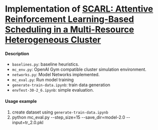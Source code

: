 # Implementation of [SCARL: Attentive Reinforcement Learning-Based Scheduling in a Multi-Resource Heterogeneous Cluster](https://ieeexplore.ieee.org/document/8876692)


#### Description

- `baselines.py`: baseline heuristics.
- `mc_env.py`: OpenAI Gym compatible cluster simulation environment.
- `networks.py`: Model Networks implemented.
- `mc_eval.py`: Run model training
- `generate-train-data.ipynb`: train data generation
- `envTest-30-2_6.ipynb`: simple evaluation.



#### Usage example
1. create dataset using `generate-train-data.ipynb`
2. python mc_eval.py --step_size=15 --save_dir=model-2.0 --input=tr_2.0.pkl
